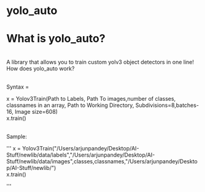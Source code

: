 # yolo_auto


# What is yolo_auto? <br>
<br>
A library that allows you to train custom yolv3 object detectors in one line!
<br>
How does yolo_auto work?<br>
<br>

Syntax = <br>

x = Yolov3Train(Path to Labels, Path To images,number of classes, classnames in an array, Path to Working Directory, Subdivisions=8,batches-16, Image size=608) 	<br>
x.train()<br><br>

Sample:

'''
x = Yolov3Train("/Users/arjunpandey/Desktop/AI-Stuff/newlib/data/labels","/Users/arjunpandey/Desktop/AI-Stuff/newlib/data/images",classes,classnames,"/Users/arjunpandey/Desktop/AI-Stuff/newlib/") <br>
x.train()<br>

'''
